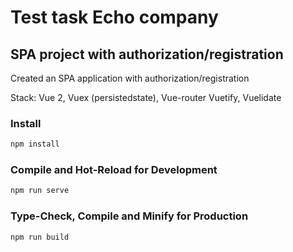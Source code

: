 # Test task Echo company

## SPA project with authorization/registration

Created an SPA application with authorization/registration

Stack: Vue 2, Vuex (persistedstate), Vue-router Vuetify, Vuelidate

### Install

```sh
npm install
```

### Compile and Hot-Reload for Development

```sh
npm run serve
```

### Type-Check, Compile and Minify for Production

```sh
npm run build
```
